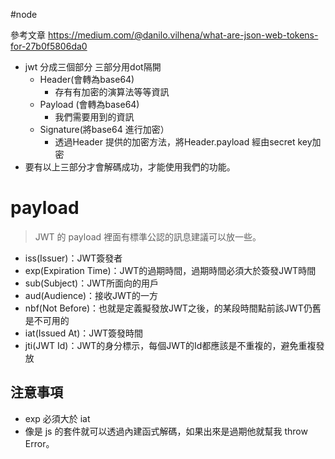 #node 

參考文章
https://medium.com/@danilo.vilhena/what-are-json-web-tokens-for-27b0f5806da0
-   jwt 分成三個部分 三部分用dot隔開
    -   Header(會轉為base64)
        -   存有有加密的演算法等等資訊
    -   Payload (會轉為base64)
        -   我們需要用到的資訊
    -   Signature(將base64 進行加密）
        -   透過Header 提供的加密方法，將Header.payload 經由secret key加密
-   要有以上三部分才會解碼成功，才能使用我們的功能。

# payload
> JWT 的 payload 裡面有標準公認的訊息建議可以放一些。

-   iss(Issuer)：JWT簽發者
-   exp(Expiration Time)：JWT的過期時間，過期時間必須大於簽發JWT時間
-   sub(Subject)：JWT所面向的用戶
-   aud(Audience)：接收JWT的一方
-   nbf(Not Before)：也就是定義擬發放JWT之後，的某段時間點前該JWT仍舊是不可用的
-   iat(Issued At)：JWT簽發時間
-   jti(JWT Id)：JWT的身分標示，每個JWT的Id都應該是不重複的，避免重複發放
## 注意事項
- exp 必須大於 iat
- 像是 js 的套件就可以透過內建函式解碼，如果出來是過期他就幫我 throw Error。